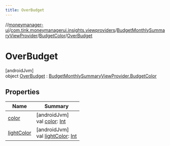 ```yaml
---
title: OverBudget
---
```

//[moneymanager-ui](../../../../../index.html)/[com.tink.moneymanagerui.insights.viewproviders](../../../index.html)/[BudgetMonthlySummaryViewProvider](../../index.html)/[BudgetColor](../index.html)/[OverBudget](index.html)



# OverBudget



[androidJvm]\
object [OverBudget](index.html) : [BudgetMonthlySummaryViewProvider.BudgetColor](../index.html)



## Properties


| Name | Summary |
|---|---|
| [color](../color.html) | [androidJvm]<br>val [color](../color.html): [Int](https://kotlinlang.org/api/latest/jvm/stdlib/kotlin/-int/index.html) |
| [lightColor](../light-color.html) | [androidJvm]<br>val [lightColor](../light-color.html): [Int](https://kotlinlang.org/api/latest/jvm/stdlib/kotlin/-int/index.html) |

